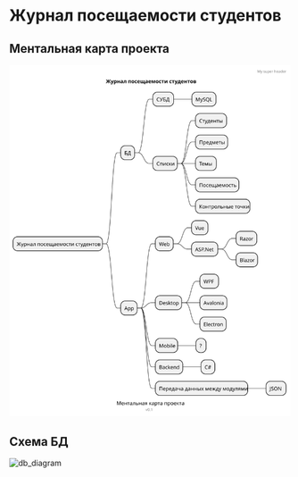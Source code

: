 # Журнал посещаемости студентов

## Ментальная карта проекта

![mindmap](mindmap.svg)

## Схема БД

![db_diagram]()
